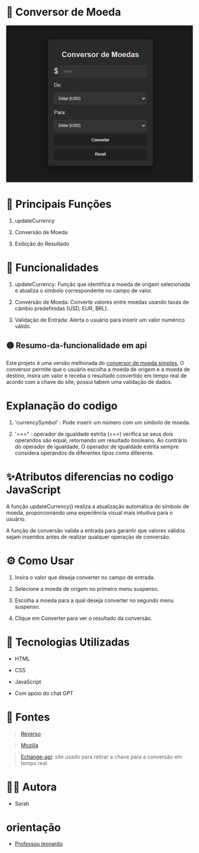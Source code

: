 # 💱 Conversor de Moeda

![banner](img/Captura%20de%20tela%202024-11-07%20084513.png)

# 💎 Principais Funções

1. updateCurrency
 
 
2. Conversão de Moeda
 
 
3. Exibição do Resultado

# 🚀 Funcionalidades

1. updateCurrency: Função que identifica a moeda de origem selecionada e atualiza o símbolo correspondente no campo de valor.
 
 
2. Conversão de Moeda: Converte valores entre moedas usando taxas de câmbio predefinidas (USD, EUR, BRL).
 
 
3. Validação de Entrada: Alerta o usuário para inserir um valor numérico válido.


## 🟡 Resumo-da-funcionalidade em api

Este projeto é uma versão melhorada do [conversor de moeda simples](https://github.com/SarahLSilva/ConversorDeMoeda.git), O conversor permite que o usuário escolha a moeda de origem e a moeda de destino, insira um valor e receba o resultado convertido em tempo real de acordo com a chave do site, possui tabem uma validação de dados.

# Explanação do codigo

 1.   'currencySymbol' : Pode inserir um número com um símbolo de moeda.

 2.   '===" :  operador de igualdade estrita (===) verifica se seus dois operandos são equal, retornando um resultado booleano. Ao contrário do operador de igualdade, O operador de igualdade estrita sempre considera operandos de diferentes tipos como diferente.

# ✨Atributos diferencias no codigo JavaScript

A função updateCurrency() realiza a atualização automática do símbolo de moeda, proporcionando uma experiência visual mais intuitiva para o usuário.
 
A função de conversão valida a entrada para garantir que valores válidos sejam inseridos antes de realizar qualquer operação de conversão.
 
# ⚙️ Como Usar

1. Insira o valor que deseja converter no campo de entrada.
 
 
2. Selecione a moeda de origem no primeiro menu suspenso.
 
 
3. Escolha a moeda para a qual deseja converter no segundo menu suspenso.
 
 
4. Clique em Converter para ver o resultado da conversão.

# 🧮 Tecnologias Utilizadas

- HTML

- CSS

- JavaScript

- Com apoio do chat GPT

# 📝 Fontes

> [Reverso](https://context.reverso.net/traducao/ingles-portugues/currency+symbol)

> [Mozilla](https://developer.mozilla.org/en-US/docs/Web/JavaScript/Reference/Operators/Strict_equality)

> [Echange-api](https://app.exchangerate-api.com/dashboard): site usado para retirar a chave para a conversão em tempo real.


# 👧🏻 Autora

- Sarah

# orientação

- [Professou leonardo](https://github.com/leonardossrocha)